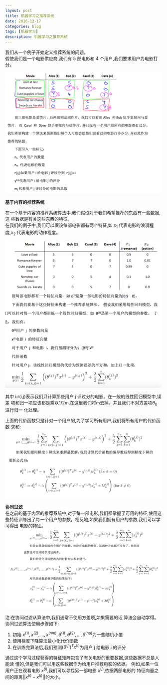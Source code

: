 ```yaml
---
layout: post
title: 机器学习之推荐系统
date: 2016-12-17
categories: blog
tags: [机器学习]
description: 机器学习之推荐系统
---
```


我们从一个例子开始定义推荐系统的问题。    
假使我们是一个电影供应商,我们有 5 部电影和 4 个用户,我们要求用户为电影打分。   

![](https://raw.githubusercontent.com/whuhan2013/myImage/master/machineLearning/class11/p1.png)

**基于内容的推荐系统**    

在一个基于内容的推荐系统算法中,我们假设对于我们希望推荐的东西有一些数据,这 些数据是有关这些东西的特征。    
在我们的例子中,我们可以假设每部电影都有两个特征,如 $x_1$ 代表电影的浪漫程度,$x_2$ 代表电影的动作程度。   

![](https://raw.githubusercontent.com/whuhan2013/myImage/master/machineLearning/class11/p2.png)

其中 i:r(i,j)表示我们只计算那些用户 j 评过分的电影。在一般的线性回归模型中,误差 项和归一项应该都是乘以1/2m,在这里我们将m去掉。并且我们不对方差项$θ_0$ 进行归一 化处理。

上面的代价函数只是针对一个用户的,为了学习所有用户,我们将所有用户的代价函数 求和:
![](https://raw.githubusercontent.com/whuhan2013/myImage/master/machineLearning/class11/p3.png)

**协同过滤**   
在之前的基于内容的推荐系统中,对于每一部电影,我们都掌握了可用的特征,使用这 些特征训练出了每一个用户的参数。相反地,如果我们拥有用户的参数,我们可以学习得出 电影的特征。        
![](https://raw.githubusercontent.com/whuhan2013/myImage/master/machineLearning/class11/p4.png)  

注:在协同过滤从算法中,我们通常不使用方差项,如果需要的话,算法会自动学得。 协同过滤算法使用步骤如下:       
1. 初始 $x^{(1)},x^{(2)},...,x^{(nm)},θ^{(1)},θ^{(2)},...,θ^{(nu)}$为一些随机小值     
2. 使用梯度下降算法最小化代价函数      
3. 在训练完算法后,我们预测$(θ^{(j)})^Tx^{(i)}$为用户 j 给电影 i 的评分   

通过这个学习过程获得的特征矩阵包含了有关电影的重要数据,这些数据不总是人能读
懂的,但是我们可以用这些数据作为给用户推荐电影的依据。 例如,如果一位用户正在观看电影 $x^{(i)}$,我们可以寻找另一部电影 $x^{(j)}$,依据两部电影的
特征向量之间的距离$||x^{(i)}-x^{(j)}||$的大小。     

